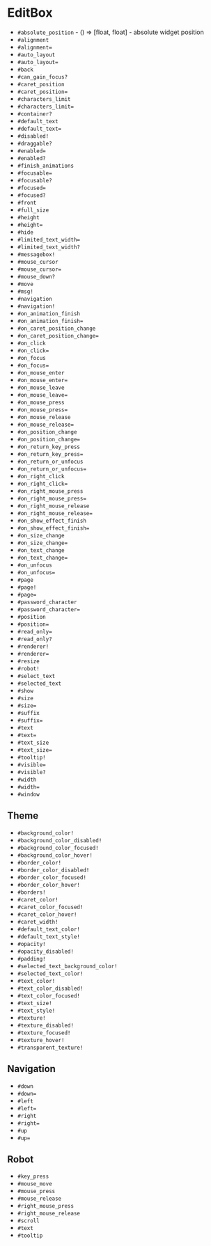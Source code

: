 EditBox
===
- `#absolute_position` - () => [float, float] - absolute widget position
- `#alignment`
- `#alignment=`
- `#auto_layout`
- `#auto_layout=`
- `#back`
- `#can_gain_focus?`
- `#caret_position`
- `#caret_position=`
- `#characters_limit`
- `#characters_limit=`
- `#container?`
- `#default_text`
- `#default_text=`
- `#disabled!`
- `#draggable?`
- `#enabled=`
- `#enabled?`
- `#finish_animations`
- `#focusable=`
- `#focusable?`
- `#focused=`
- `#focused?`
- `#front`
- `#full_size`
- `#height`
- `#height=`
- `#hide`
- `#limited_text_width=`
- `#limited_text_width?`
- `#messagebox!`
- `#mouse_cursor`
- `#mouse_cursor=`
- `#mouse_down?`
- `#move`
- `#msg!`
- `#navigation`
- `#navigation!`
- `#on_animation_finish`
- `#on_animation_finish=`
- `#on_caret_position_change`
- `#on_caret_position_change=`
- `#on_click`
- `#on_click=`
- `#on_focus`
- `#on_focus=`
- `#on_mouse_enter`
- `#on_mouse_enter=`
- `#on_mouse_leave`
- `#on_mouse_leave=`
- `#on_mouse_press`
- `#on_mouse_press=`
- `#on_mouse_release`
- `#on_mouse_release=`
- `#on_position_change`
- `#on_position_change=`
- `#on_return_key_press`
- `#on_return_key_press=`
- `#on_return_or_unfocus`
- `#on_return_or_unfocus=`
- `#on_right_click`
- `#on_right_click=`
- `#on_right_mouse_press`
- `#on_right_mouse_press=`
- `#on_right_mouse_release`
- `#on_right_mouse_release=`
- `#on_show_effect_finish`
- `#on_show_effect_finish=`
- `#on_size_change`
- `#on_size_change=`
- `#on_text_change`
- `#on_text_change=`
- `#on_unfocus`
- `#on_unfocus=`
- `#page`
- `#page!`
- `#page=`
- `#password_character`
- `#password_character=`
- `#position`
- `#position=`
- `#read_only=`
- `#read_only?`
- `#renderer!`
- `#renderer=`
- `#resize`
- `#robot!`
- `#select_text`
- `#selected_text`
- `#show`
- `#size`
- `#size=`
- `#suffix`
- `#suffix=`
- `#text`
- `#text=`
- `#text_size`
- `#text_size=`
- `#tooltip!`
- `#visible=`
- `#visible?`
- `#width`
- `#width=`
- `#window`
## Theme
- `#background_color!`
- `#background_color_disabled!`
- `#background_color_focused!`
- `#background_color_hover!`
- `#border_color!`
- `#border_color_disabled!`
- `#border_color_focused!`
- `#border_color_hover!`
- `#borders!`
- `#caret_color!`
- `#caret_color_focused!`
- `#caret_color_hover!`
- `#caret_width!`
- `#default_text_color!`
- `#default_text_style!`
- `#opacity!`
- `#opacity_disabled!`
- `#padding!`
- `#selected_text_background_color!`
- `#selected_text_color!`
- `#text_color!`
- `#text_color_disabled!`
- `#text_color_focused!`
- `#text_size!`
- `#text_style!`
- `#texture!`
- `#texture_disabled!`
- `#texture_focused!`
- `#texture_hover!`
- `#transparent_texture!`
## Navigation
- `#down`
- `#down=`
- `#left`
- `#left=`
- `#right`
- `#right=`
- `#up`
- `#up=`
## Robot
- `#key_press`
- `#mouse_move`
- `#mouse_press`
- `#mouse_release`
- `#right_mouse_press`
- `#right_mouse_release`
- `#scroll`
- `#text`
- `#tooltip`
